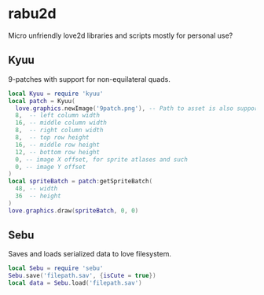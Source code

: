 rabu2d
======

Micro unfriendly love2d libraries and scripts mostly for personal use?

Kyuu
----

9-patches with support for non-equilateral quads.

```lua
local Kyuu = require 'kyuu'
local patch = Kyuu(
  love.graphics.newImage('9patch.png'), -- Path to asset is also supported
  8,  -- left column width
  16, -- middle column width
  8,  -- right column width
  8,  -- top row height
  16, -- middle row height
  12, -- bottom row height
  0, -- image X offset, for sprite atlases and such
  0, -- image Y offset
)
local spriteBatch = patch:getSpriteBatch(
  48, -- width
  36  -- height
)
love.graphics.draw(spriteBatch, 0, 0)
```

Sebu
----

Saves and loads serialized data to love filesystem.

```lua
local Sebu = require 'sebu'
Sebu.save('filepath.sav', {isCute = true})
local data = Sebu.load('filepath.sav')
```
